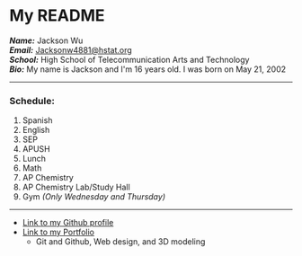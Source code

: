 # My README

_**Name:**_ Jackson Wu  
_**Email:**_ Jacksonw4881@hstat.org  
_**School:**_ High School of Telecommunication Arts and Technology  
_**Bio:**_ My name is Jackson and I'm 16 years old. I was born on May 21, 2002  

---

### Schedule:
1. Spanish  
2. English
3. SEP
4. APUSH 
5. Lunch
6. Math
7. AP Chemistry
8. AP Chemistry Lab/Study Hall
9. Gym _(Only Wednesday and Thursday)_
---
* [Link to my Github profile](https://github.com/jacksonw4881)
* [Link to my Portfolio](https://sites.google.com/a/hstat.org/jacksonw4881sep11/)
  * Git and Github, Web design, and 3D modeling